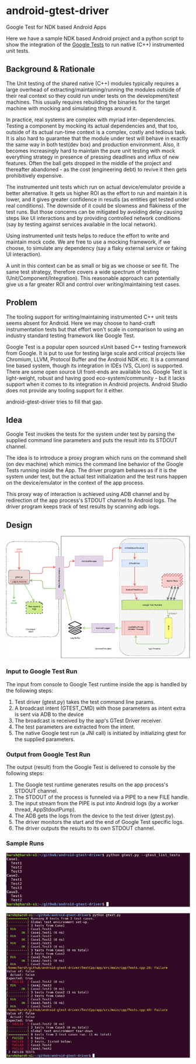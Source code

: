 # android-gtest-driver
Google Test for NDK based Android Apps

Here we have a sample NDK based Android project and a python script to
show the integration of the [Google
Tests](https://github.com/google/googletest) to run native (C++)
instrumented unit tests.

## Background & Rationale

The Unit testing of the shared native (C++) modules typically requires
a large overhead of extracting/maintaining/running the modules outside
of their real context so they could run under tests on the
development/test machines. This usually requires rebuilding the
binaries for the target machine with mocking and simulating things
around it.

In practice, real systems are complex with myriad
inter-dependencies. Testing a component by mocking its actual
dependencies and, that too, outside of its actual run-time context is
a complex, costly and tedious task. It is also hard to guarantee that
the module under test will behave in exactly the same way in both
test(dev box) and production environment. Also, it becomes
increasingly hard to maintain the pure unit testing with mock
everything strategy in presence of pressing deadlines and influx of
new features. Often the ball gets dropped in the middle of the project
and thereafter abandoned - as the cost (engineering debt) to revive it
then gets prohibitively expensive.

The instrumented unit tests which run on actual device/emulator
provide a better alternative. It gets us higher ROI as the effort to
run and maintain it is lower, and it gives greater confidence in
resutls (as entities get tested under real conditions). The downside
of it could be slowness and flakiness of the test runs. But those
concerns can be mitigated by avoiding delay causing steps like UI
interactions and by providing controlled network conditions (say by
testing against services available in the local network).

Using instrumented unit tests helps to reduce the effort to write and
maintain mock code. We are free to use a mocking framework, if we
choose, to simulate any dependency (say a flaky external service or
faking UI interaction).

A unit in this context can be as small or big as we choose or see
fit. The same test strategy, therefore covers a wide spectrum of
testing (Unit/Component/Integration). This reasonable approach can
potentially give us a far greater ROI and control over
writing/maintaining test cases.

## Problem

The tooling support for writing/maintaining instrumented C++ unit tests
seems absent for Android.  Here we may choose to hand-craft
instrumentation tests but that effort won't scale in comparison to
using an industry standard testing framework like Google Test. 

Google Test is a popular open sourced xUnit based C++ testing
framework from Google. It is put to use for testing large scale and
critical projects like Chromium, LLVM, Protocol Buffer and the Android
NDK etc. It is a command line based system, though its integration in
IDEs (VS, CLion) is supported. There are some open source UI
front-ends are available too. Google Test is light-weight, robust and
having good eco-system/community - but it lacks support when it comes
to its integration in Android projects. Android Studio does not
provide any tooling support for it either.

android-gtest-driver tries to fill that gap.

## Idea

Google Test invokes the tests for the system under test by parsing the
supplied command line parameters and puts the result into its STDOUT
channel.

The idea is to introduce a proxy program which runs on the command
shell (on dev machine) which mimics the command line behavior of the
Google Tests running inside the App. The driver program behaves as if
it is the system under test, but the actual test initialization and
the test runs happen on the device/emulator in the context of the app
process.

This proxy way of interaction is achieved using ADB channel and by
redirection of the app process's STDOUT channel to Android logs. The
driver program keeps track of test results by scanning adb logs.

## Design

![Android Google Test Driver](android_gtest_driver.png)

### Input to Google Test Run

The input from console to Google Test runtime inside the app is
handled by the following steps:

1. Test driver (gtest.py) takes the test command line params.
2. A broadcast intent (GTEST_CMD) with those parameters as intent extra is sent via ADB to the device
3. The broadcast is received by the app's GTest Driver receiver.
4. The test parameters are extracted from the intent.
5. The native Google test run (a JNI call) is initiated by initializing gtest for the supplied parameters.

### Output from Google Test Run

The output (result) from the Google Test is delivered to console by
the following steps:

1. The Google test runtime generates results on the app process's STDOUT channel.
2. The STDOUT of the process is funneled via a PIPE to a new FILE handle. 
3. The input stream from the PIPE is put into Android logs (by a worker thread, AppStdoutPump).
4. The ADB gets the logs from the device to the test driver (gtest.py).
5. The driver monitors the start and the end of Google Test specific logs.
6. The driver outputs the results to its own STDOUT channel.

### Sample Runs

![Listing Test Cases](gtest_sample_list_tests.png)

![Running Test Cases](gtest_sample_run.png)